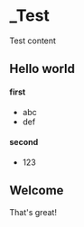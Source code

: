# _Test
Test content

Hello world
-----------
#### first
+ abc
+ def
#### second
+ 123

Welcome
-----------
That's great!
